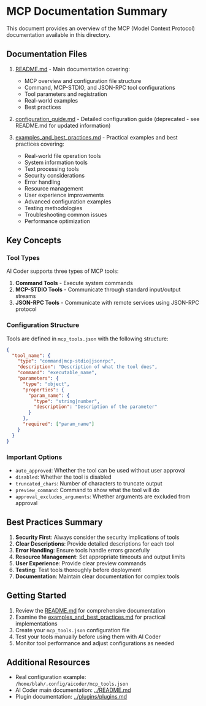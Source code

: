 # MCP Documentation Summary

This document provides an overview of the MCP (Model Context Protocol) documentation available in this directory.

## Documentation Files

1. [README.md](README.md) - Main documentation covering:
   - MCP overview and configuration file structure
   - Command, MCP-STDIO, and JSON-RPC tool configurations
   - Tool parameters and registration
   - Real-world examples
   - Best practices

2. [configuration_guide.md](configuration_guide.md) - Detailed configuration guide (deprecated - see README.md for updated information)

3. [examples_and_best_practices.md](examples_and_best_practices.md) - Practical examples and best practices covering:
   - Real-world file operation tools
   - System information tools
   - Text processing tools
   - Security considerations
   - Error handling
   - Resource management
   - User experience improvements
   - Advanced configuration examples
   - Testing methodologies
   - Troubleshooting common issues
   - Performance optimization

## Key Concepts

### Tool Types

AI Coder supports three types of MCP tools:

1. **Command Tools** - Execute system commands
2. **MCP-STDIO Tools** - Communicate through standard input/output streams
3. **JSON-RPC Tools** - Communicate with remote services using JSON-RPC protocol

### Configuration Structure

Tools are defined in `mcp_tools.json` with the following structure:

```json
{
  "tool_name": {
    "type": "command|mcp-stdio|jsonrpc",
    "description": "Description of what the tool does",
    "command": "executable_name",
    "parameters": {
      "type": "object",
      "properties": {
        "param_name": {
          "type": "string|number",
          "description": "Description of the parameter"
        }
      },
      "required": ["param_name"]
    }
  }
}
```

### Important Options

- `auto_approved`: Whether the tool can be used without user approval
- `disabled`: Whether the tool is disabled
- `truncated_chars`: Number of characters to truncate output
- `preview_command`: Command to show what the tool will do
- `approval_excludes_arguments`: Whether arguments are excluded from approval

## Best Practices Summary

1. **Security First**: Always consider the security implications of tools
2. **Clear Descriptions**: Provide detailed descriptions for each tool
3. **Error Handling**: Ensure tools handle errors gracefully
4. **Resource Management**: Set appropriate timeouts and output limits
5. **User Experience**: Provide clear preview commands
6. **Testing**: Test tools thoroughly before deployment
7. **Documentation**: Maintain clear documentation for complex tools

## Getting Started

1. Review the [README.md](README.md) for comprehensive documentation
2. Examine the [examples_and_best_practices.md](examples_and_best_practices.md) for practical implementations
3. Create your `mcp_tools.json` configuration file
4. Test your tools manually before using them with AI Coder
5. Monitor tool performance and adjust configurations as needed

## Additional Resources

- Real configuration example: `/home/blah/.config/aicoder/mcp_tools.json`
- AI Coder main documentation: [../README.md](../README.md)
- Plugin documentation: [../plugins/plugins.md](../plugins/plugins.md)